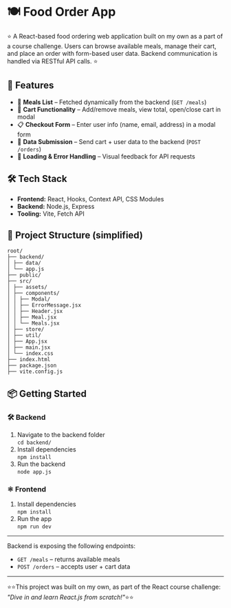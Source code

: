 # 🍽️ Food Order App

⭐ A React-based food ordering web application built on my own as a part of a course challenge. Users can browse available meals, manage their cart, and place an order with form-based user data. Backend communication is handled via RESTful API calls. ⭐

## 🚀 Features

- 🧾 **Meals List** – Fetched dynamically from the backend (`GET /meals`)
- 🛒 **Cart Functionality** – Add/remove meals, view total, open/close cart in modal
- 📋 **Checkout Form** – Enter user info (name, email, address) in a modal form
- 🔁 **Data Submission** – Send cart + user data to the backend (`POST /orders`)
- 🔄 **Loading & Error Handling** – Visual feedback for API requests

## 🛠️ Tech Stack

- **Frontend:** React, Hooks, Context API, CSS Modules
- **Backend:** Node.js, Express
- **Tooling:** Vite, Fetch API

## 📁 Project Structure (simplified)
```
root/
├── backend/
│ ├── data/
│ └── app.js
├── public/
├── src/
│ ├── assets/
│ ├── components/
│ │ ├── Modal/
│ │ ├── ErrorMessage.jsx
│ │ ├── Header.jsx
│ │ ├── Meal.jsx
│ │ └── Meals.jsx
│ ├── store/
│ ├── util/
│ ├── App.jsx
│ ├── main.jsx
│ └── index.css
├── index.html
├── package.json
├── vite.config.js
```
## 📦 Getting Started

### 🛠️ Backend

1. Navigate to the backend folder  
   `cd backend/`
2. Install dependencies  
   `npm install`
3. Run the backend  
   `node app.js`

### ⚛️ Frontend

1. Install dependencies  
   `npm install`
2. Run the app  
   `npm run dev`

---

   Backend is exposing the following endpoints:
   - `GET /meals` – returns available meals
   - `POST /orders` – accepts user + cart data

---


⭐⭐This project was built on my own, as part of the React course challenge: *"Dive in and learn React.js from scratch!"*⭐⭐
